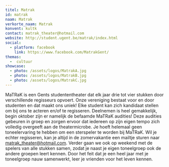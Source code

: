 ```yaml
---
titel: Matrak
id: matrak
naam: Matrak
verkorte_naam: Matrak
konvent: kultk
contact: matrak_theater@hotmail.com
website: http://student.ugent.be/matrak/index.html
social:
  - platform: facebook
    link: https://www.facebook.com/MatrakGent/
themas:
  -  cultuur
showcase:
  - photo: /assets/logos/MatrakA.jpg
  - photo: /assets/logos/MatrakB.jpg
  - photo: /assets/logos/MatrakC.jpg
---
```


MaTRaK is een Gents studententheater dat elk jaar drie tot vier stukken door verschillende regisseurs opvoert. Onze vereniging bestaat voor en door studenten en dat maakt ons uniek! Elke student kan zich kandidaat stellen om bij ons te acteren en/of te regisseren. Deelnemen is heel gemakkelijk, begin oktober zijn er namelijk de befaamde MaTRaK audities! Deze audities gebeuren in groep en zorgen ervoor dat iedereen op zijn eigen tempo zich volledig overgeeft aan de theatermicrobe. Je hoeft helemaal geen toneelervaring te hebben om een sterspeler te worden bij MaTRaK. Wil je echter regisseren, kan je altijd in de zomervakantie een mailtje sturen naar matrak_theater@hotmail.com. Verder gaan we ook op weekend met de spelers van alle stukken samen, zodat je naast je eigen toneelgroep ook de andere groepen leert kennen. Door het feit dat je een heel jaar met je toneelgroep nauw samenwerkt, leer je vrienden voor het leven kennen.
